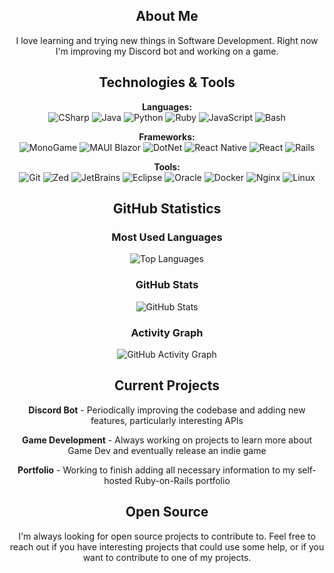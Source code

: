 <div align="center">
  
## About Me

I love learning and trying new things in Software Development. Right now I'm improving my Discord bot and working on a game.

## Technologies & Tools

**Languages:**  
![CSharp](https://img.shields.io/badge/-C%23-239120?style=for-the-badge&logo=c-sharp&logoColor=white)
![Java](https://img.shields.io/badge/-Java-ED8B00?style=for-the-badge&logo=openjdk&logoColor=white)
![Python](https://img.shields.io/badge/-Python-3776AB?style=for-the-badge&logo=python&logoColor=white)
![Ruby](https://img.shields.io/badge/-Ruby-CC342D?style=for-the-badge&logo=ruby&logoColor=white)
![JavaScript](https://img.shields.io/badge/-JavaScript-F7DF1E?style=for-the-badge&logo=javascript&logoColor=black)
![Bash](https://img.shields.io/badge/-Bash-4EAA25?style=for-the-badge&logo=gnu-bash&logoColor=white)

**Frameworks:**  
![MonoGame](https://img.shields.io/badge/-MonoGame-E73C00?style=for-the-badge&logo=monogame&logoColor=white)
![MAUI Blazor](https://img.shields.io/badge/-MAUI%20Blazor-512BD4?style=for-the-badge&logo=blazor&logoColor=white)
![DotNet](https://img.shields.io/badge/-.NET-512BD4?style=for-the-badge&logo=.net&logoColor=white)
![React Native](https://img.shields.io/badge/-React%20Native-61DAFB?style=for-the-badge&logo=react&logoColor=black)
![React](https://img.shields.io/badge/-React-61DAFB?style=for-the-badge&logo=react&logoColor=black)
![Rails](https://img.shields.io/badge/-Rails-CC0000?style=for-the-badge&logo=ruby-on-rails&logoColor=white)

**Tools:**  
![Git](https://img.shields.io/badge/-Git-F05032?style=for-the-badge&logo=git&logoColor=white)
![Zed](https://img.shields.io/badge/-Zed-084CCF?style=for-the-badge&logo=zed&logoColor=white)
![JetBrains](https://img.shields.io/badge/-JetBrains-000000?style=for-the-badge&logo=jetbrains&logoColor=white)
![Eclipse](https://img.shields.io/badge/-Eclipse-2C2255?style=for-the-badge&logo=eclipse&logoColor=white)
![Oracle](https://img.shields.io/badge/-Oracle%20Database-F80000?style=for-the-badge&logo=oracle&logoColor=white)
![Docker](https://img.shields.io/badge/-Docker-2496ED?style=for-the-badge&logo=docker&logoColor=white)
![Nginx](https://img.shields.io/badge/-Nginx-009639?style=for-the-badge&logo=nginx&logoColor=white)
![Linux](https://img.shields.io/badge/-Linux-FCC624?style=for-the-badge&logo=linux&logoColor=black)

## GitHub Statistics
  
### Most Used Languages
![Top Languages](https://github-readme-stats.vercel.app/api/top-langs/?username=TerrellAW&theme=vue-dark&show_icons=true&hide_border=true&layout=compact)

### GitHub Stats
![GitHub Stats](https://github-readme-stats.vercel.app/api?username=TerrellAW&theme=vue-dark&show_icons=true&hide_border=true&count_private=true)

### Activity Graph
![GitHub Activity Graph](https://github-readme-activity-graph.vercel.app/graph?username=TerrellAW&theme=react-dark&area=true&hide_border=true&height=300)

## Current Projects

**Discord Bot** - Periodically improving the codebase and adding new features, particularly interesting APIs

**Game Development** - Always working on projects to learn more about Game Dev and eventually release an indie game

**Portfolio** - Working to finish adding all necessary information to my self-hosted Ruby-on-Rails portfolio

## Open Source

I'm always looking for open source projects to contribute to. Feel free to reach out if you have interesting projects that could use some help, or if you want to contribute to one of my projects.

</div>
